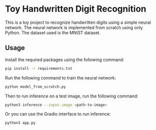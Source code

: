 # Toy Handwritten Digit Recognition

This is a toy project to recognize handwritten digits using a simple neural network. The neural network is implemented from scratch using only Python. The dataset used is the MNIST dataset.

## Usage

Install the required packages using the following command:

```bash
pip install -r requirements.txt
```

Run the following command to train the neural network:

```bash
python model_from_scratch.py
```

Then to run inference on a test image, run the following command:

```bash
python3 inference --input-image <path-to-image>
```

Or you can use the Gradio interface to run inference:

```bash
python3 app.py
```

